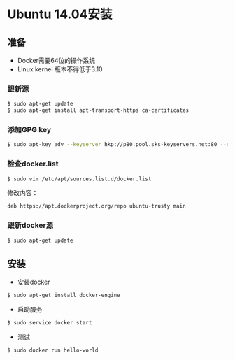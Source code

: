 # Ubuntu 14.04安装
## 准备
- Docker需要64位的操作系统
- Linux kernel 版本不得低于3.10

### 跟新源
```bash
$ sudo apt-get update
$ sudo apt-get install apt-transport-https ca-certificates
```

### 添加GPG key
```bash
$ sudo apt-key adv --keyserver hkp://p80.pool.sks-keyservers.net:80 --recv-keys 58118E89F3A912897C070ADBF76221572C52609D
```

### 检查docker.list
```bash
$ sudo vim /etc/apt/sources.list.d/docker.list 
```
修改内容：
```bash
deb https://apt.dockerproject.org/repo ubuntu-trusty main
```

### 跟新docker源
```bash
$ sudo apt-get update
```

## 安装
- 安装docker
```bash
$ sudo apt-get install docker-engine
```

- 启动服务
```bash
$ sudo service docker start
```

- 测试
```bash
$ sudo docker run hello-world
```




